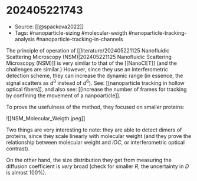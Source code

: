 # 202405221743

- Source: [[@spackova2022]]
- Tags: #nanoparticle-sizing #molecular-weigth #nanoparticle-tracking-analysis #nanoparticle-tracking-in-channels 

The principle of operation of [[literature/202405221125 Nanofluidic Scattering Microscopy (NSM)|202405221125 Nanofluidic Scattering Microscopy (NSM)]] is very similar to that of the [[NanoCET]] (and the challenges are similar.) However, since they use an interferometric detection scheme, they can increase the dynamic range (in essence, the signal scatters as $d^3$ instead of $d^6$). See: [[nanoparticle tracking in hollow optical fibers]], and also see: [[increase the number of frames for tracking by confining the movement of a nanpoarticle]]. 

To prove the usefulness of the method, they focused on smaller proteins:

![[NSM_Molecular_Weigth.jpeg]]

Two things are very interesting to note: they are able to detect dimers of proteins, since they scale linearly with molecular weight (and they prove the relationship between molecular weight and $iOC$, or interferometric optical contrast). 

On the other hand, the size distribution they get from measuring the diffusion coefficient is *very* broad (check for smaller $R$, the uncertainty in $D$ is almost 100%). 

